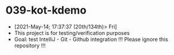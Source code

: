 # 039-kot-kdemo

- [2021-May-14; 17:37:37 (20th/134th)> Fri]
- This project is for testing/verification purposes
- Goal: test IntelliJ - Git - Github integration
  !!! Please ignore this repository !!!